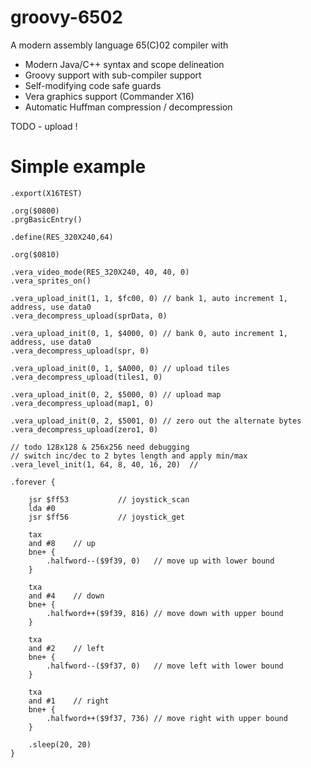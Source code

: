 # groovy-6502
A modern assembly language 65(C)02 compiler with

* Modern Java/C++ syntax and scope delineation
* Groovy support with sub-compiler support
* Self-modifying code safe guards
* Vera graphics support (Commander X16)
* Automatic Huffman compression / decompression

TODO - upload !

# Simple example

```
.export(X16TEST)

.org($0800)
.prgBasicEntry()

.define(RES_320X240,64)

.org($0810)

.vera_video_mode(RES_320X240, 40, 40, 0)
.vera_sprites_on()

.vera_upload_init(1, 1, $fc00, 0) // bank 1, auto increment 1, address, use data0
.vera_decompress_upload(sprData, 0)

.vera_upload_init(0, 1, $4000, 0) // bank 0, auto increment 1, address, use data0
.vera_decompress_upload(spr, 0)

.vera_upload_init(0, 1, $A000, 0) // upload tiles
.vera_decompress_upload(tiles1, 0)

.vera_upload_init(0, 2, $5000, 0) // upload map
.vera_decompress_upload(map1, 0)

.vera_upload_init(0, 2, $5001, 0) // zero out the alternate bytes
.vera_decompress_upload(zero1, 0)

// todo 128x128 & 256x256 need debugging
// switch inc/dec to 2 bytes length and apply min/max
.vera_level_init(1, 64, 8, 40, 16, 20)	//

.forever {

	jsr $ff53 			// joystick_scan
	lda #0
	jsr $ff56 			// joystick_get
	
	tax
	and #8	  // up
	bne+ {
		.halfword--($9f39, 0)	// move up with lower bound
	}

	txa
	and #4	  // down
	bne+ {
		.halfword++($9f39, 816)	// move down with upper bound
	}

	txa
	and #2	  // left
	bne+ {
		.halfword--($9f37, 0)	// move left with lower bound
	}
	
	txa
	and #1	  // right
	bne+ {
		.halfword++($9f37, 736)	// move right with upper bound
	}
	
	.sleep(20, 20)
}
```


